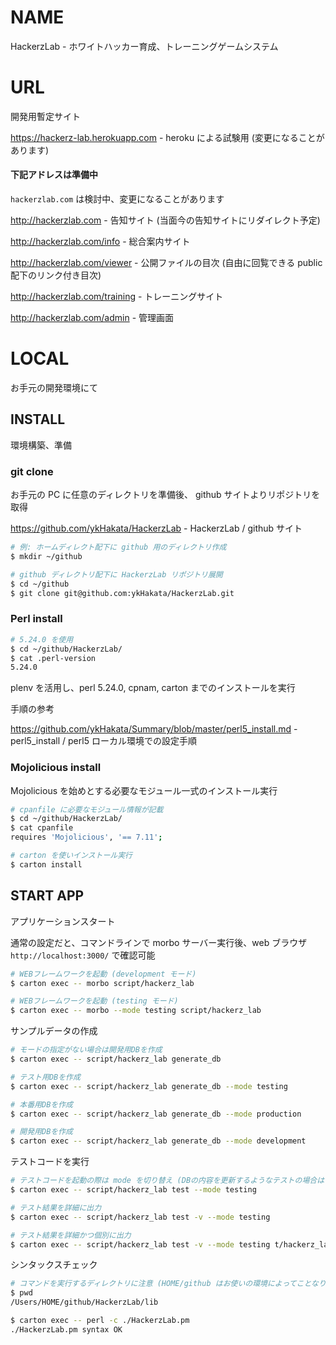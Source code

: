 # NAME

HackerzLab - ホワイトハッカー育成、トレーニングゲームシステム

# URL

開発用暫定サイト

<https://hackerz-lab.herokuapp.com> - heroku による試験用 (変更になることがあります)

#### 下記アドレスは準備中

`hackerzlab.com` は検討中、変更になることがあります

http://hackerzlab.com - 告知サイト (当面今の告知サイトにリダイレクト予定)

http://hackerzlab.com/info - 総合案内サイト

http://hackerzlab.com/viewer - 公開ファイルの目次 (自由に回覧できる public 配下のリンク付き目次)

http://hackerzlab.com/training - トレーニングサイト

http://hackerzlab.com/admin - 管理画面

# LOCAL

お手元の開発環境にて

## INSTALL

環境構築、準備

### git clone

お手元の PC に任意のディレクトリを準備後、 github サイトよりリポジトリを取得

<https://github.com/ykHakata/HackerzLab> - HackerzLab / github サイト

```bash
# 例: ホームディレクト配下に github 用のディレクトリ作成
$ mkdir ~/github

# github ディレクトリ配下に HackerzLab リポジトリ展開
$ cd ~/github
$ git clone git@github.com:ykHakata/HackerzLab.git
```

### Perl install

```bash
# 5.24.0 を使用
$ cd ~/github/HackerzLab/
$ cat .perl-version
5.24.0
```

plenv を活用し、perl 5.24.0, cpnam, carton までのインストールを実行

手順の参考

<https://github.com/ykHakata/Summary/blob/master/perl5_install.md> - perl5_install / perl5 ローカル環境での設定手順

### Mojolicious install

Mojolicious を始めとする必要なモジュール一式のインストール実行

```bash
# cpanfile に必要なモジュール情報が記載
$ cd ~/github/HackerzLab/
$ cat cpanfile
requires 'Mojolicious', '== 7.11';

# carton を使いインストール実行
$ carton install

```

## START APP

アプリケーションスタート

通常の設定だと、コマンドラインで morbo サーバー実行後、web ブラウザ `http://localhost:3000/` で確認可能

```bash
# WEBフレームワークを起動 (development モード)
$ carton exec -- morbo script/hackerz_lab

# WEBフレームワークを起動 (testing モード)
$ carton exec -- morbo --mode testing script/hackerz_lab
```

サンプルデータの作成

```bash
# モードの指定がない場合は開発用DBを作成
$ carton exec -- script/hackerz_lab generate_db

# テスト用DBを作成
$ carton exec -- script/hackerz_lab generate_db --mode testing

# 本番用DBを作成
$ carton exec -- script/hackerz_lab generate_db --mode production

# 開発用DBを作成
$ carton exec -- script/hackerz_lab generate_db --mode development
```

テストコードを実行

```bash
# テストコードを起動の際は mode を切り替え (DBの内容を更新するようなテストの場合は mode を使い分けた方がよい)
$ carton exec -- script/hackerz_lab test --mode testing

# テスト結果を詳細に出力
$ carton exec -- script/hackerz_lab test -v --mode testing

# テスト結果を詳細かつ個別に出力
$ carton exec -- script/hackerz_lab test -v --mode testing t/hackerz_lab.t
```

シンタックスチェック

```bash
# コマンドを実行するディレクトリに注意 (HOME/github はお使いの環境によってことなります)
$ pwd
/Users/HOME/github/HackerzLab/lib

$ carton exec -- perl -c ./HackerzLab.pm
./HackerzLab.pm syntax OK
```
